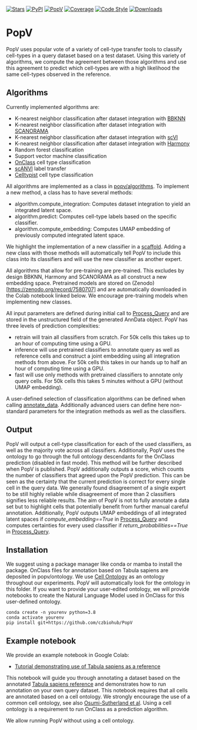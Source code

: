 [![Stars](https://img.shields.io/github/stars/yoseflab/popv?logo=GitHub&color=yellow)](https://github.com/YosefLab/popv/stargazers)
[![PyPI](https://img.shields.io/pypi/v/popv.svg)](https://pypi.org/project/popv)
[![PopV](https://github.com/YosefLab/PopV/actions/workflows/test.yml/badge.svg)](https://github.com/YosefLab/PopV/actions/workflows/test.yml)
[![Coverage](https://codecov.io/gh/YosefLab/popv/branch/main/graph/badge.svg?token=KuSsL5q3l7)](https://codecov.io/gh/YosefLab/popv)
[![Code Style](https://img.shields.io/badge/code%20style-black-000000.svg)](https://github.com/python/black)
[![Downloads](https://pepy.tech/badge/popv)](https://pepy.tech/project/popv)

# PopV

PopV uses popular vote of a variety of cell-type transfer tools to classify cell-types in a query dataset based on a test dataset.
Using this variety of algorithms, we compute the agreement between those algorithms and use this agreement to predict which cell-types are with a high likelihood the same cell-types observed in the reference.

## Algorithms

Currently implemented algorithms are:

-   K-nearest neighbor classification after dataset integration with [BBKNN](https://github.com/Teichlab/bbknn)
-   K-nearest neighbor classification after dataset integration with [SCANORAMA](https://github.com/brianhie/scanorama)
-   K-nearest neighbor classification after dataset integration with [scVI](https://github.com/scverse/scvi-tools)
-   K-nearest neighbor classification after dataset integration with [Harmony](https://github.com/lilab-bcb/harmony-pytorch)
-   Random forest classification
-   Support vector machine classification
-   [OnClass](https://github.com/wangshenguiuc/OnClass) cell type classification
-   [scANVI](https://github.com/scverse/scvi-tools) label transfer
-   [Celltypist](https://www.celltypist.org) cell type classification

All algorithms are implemented as a class in [popv/algorithms](popv/algorithms/__init__.py).
To implement a new method, a class has to have several methods:

-   algorithm.compute_integration: Computes dataset integration to yield an integrated latent space.
-   algorithm.predict: Computes cell-type labels based on the specific classifier.
-   algorithm.compute_embedding: Computes UMAP embedding of previously computed integrated latent space.

We highlight the implementation of a new classifier in a [scaffold](popv/algorithms/_scaffold.py). Adding a new class with those methods will automatically tell PopV to include this class into its classifiers and will use the new classifier as another expert.

All algorithms that allow for pre-training are pre-trained. This excludes by design BBKNN, Harmony and SCANORAMA as all construct a new embedding space. Pretrained models are stored on (Zenodo)[https://zenodo.org/record/7580707] and are automatically downloaded in the Colab notebook linked below. We encourage pre-training models when implementing new classes.

All input parameters are defined during initial call to [Process_Query](popv/preprocessing.py) and are stored in the unstructured field of the generated AnnData object. PopV has three levels of prediction complexities:

-   retrain will train all classifiers from scratch. For 50k cells this takes up to an hour of computing time using a GPU.
-   inference will use pretrained classifiers to annotate query as well as reference cells and construct a joint embedding using all integration methods from above. For 50k cells this takes in our hands up to half an hour of computing time using a GPU.
-   fast will use only methods with pretrained classifiers to annotate only query cells. For 50k cells this takes 5 minutes without a GPU (without UMAP embedding).

A user-defined selection of classification algorithms can be defined when calling [annotate_data](popv/annotation.py). Additionally advanced users can define here non-standard parameters for the integration methods as well as the classifiers.

## Output

PopV will output a cell-type classification for each of the used classifiers, as well as the majority vote across all classifiers. Additionally, PopV uses the ontology to go through the full ontology descendants for the OnClass prediction (disabled in fast mode). This method will be further described when PopV is published. PopV additionally outputs a score, which counts the number of classifiers that agreed upon the PopV prediction. This can be seen as the certainty that the current prediction is correct for every single cell in the query data. We generally found disagreement of a single expert to be still highly reliable while disagreement of more than 2 classifiers signifies less reliable results. The aim of PopV is not to fully annotate a data set but to highlight cells that potentially benefit from further manual careful annotation.
Additionally, PopV outputs UMAP embeddings of all integrated latent spaces if _compute_embedding==True_ in [Process_Query](popv/preprocessing.py) and computes certainties for every used classifier if _return_probabilities==True_ in [Process_Query](popv/preprocessing.py).

## Installation

We suggest using a package manager like conda or mamba to install the package. OnClass files for annotation based on Tabula sapiens are deposited in popv/ontology. We use [Cell Ontology](https://obofoundry.org/ontology/cl.html) as an ontology throughout our experiments. PopV will automatically look for the ontology in this folder. If you want to provide your user-edited ontology, we will provide notebooks to create the Natural Language Model used in OnClass for this user-defined ontology.

    conda create -n yourenv python=3.8
    conda activate yourenv
    pip install git+https://github.com/czbiohub/PopV

## Example notebook

We provide an example notebook in Google Colab:

-   [Tutorial demonstrating use of Tabula sapiens as a reference](tabula_sapiens_tutorial.ipynb)

This notebook will guide you through annotating a dataset based on the annotated [Tabula sapiens reference](https://tabula-sapiens-portal.ds.czbiohub.org) and demonstrates how to run annotation on your own query dataset. This notebook requires that all cells are annotated based on a cell ontology. We strongly encourage the use of a common cell ontology, see also [Osumi-Sutherland et al](https://www.nature.com/articles/s41556-021-00787-7). Using a cell ontology is a requirement to run OnClass as a prediction algorithm.

We allow running PopV without using a cell ontology.
